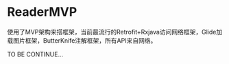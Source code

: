 # ReaderMVP
使用了MVP架构来搭框架，当前最流行的Retrofit+Rxjava访问网络框架，Glide加载图片框架，ButterKnife注解框架，所有API来自网络。

TO BE CONTINUE...
